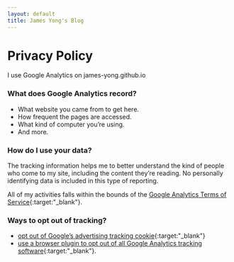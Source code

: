 ```yaml
---
layout: default
title: James Yong's Blog
---
```

# Privacy Policy
  
  I use Google Analytics on james-yong.github.io

### What does Google Analytics record?

* What website you came from to get here.
* How frequent the pages are accessed.
* What kind of computer you’re using.
* And more.

### How do I use your data?

The tracking information helps me to better understand the kind of people who come to my site, including the content they’re reading.
No personally identifying data is included in this type of reporting.

All of my activities falls within the bounds of the [Google Analytics Terms of Service](https://www.google.com/analytics/terms/us.html){:target:"_blank"}.

### Ways to opt out of tracking?

* [opt out of Google’s advertising tracking cookie](https://www.google.com/policies/technologies/ads/){:target:"_blank"} 
* [use a browser plugin to opt out of all Google Analytics tracking software](https://tools.google.com/dlpage/gaoptout?hl=en){:target:"_blank"}.

  
  
	
